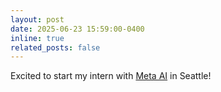 ```yaml
---
layout: post
date: 2025-06-23 15:59:00-0400
inline: true
related_posts: false
---
```


Excited to start my intern with <i class="fa-brands fa-meta" style="color: #2470f5;"></i> [Meta AI](https://ai.meta.com/) in Seattle!
